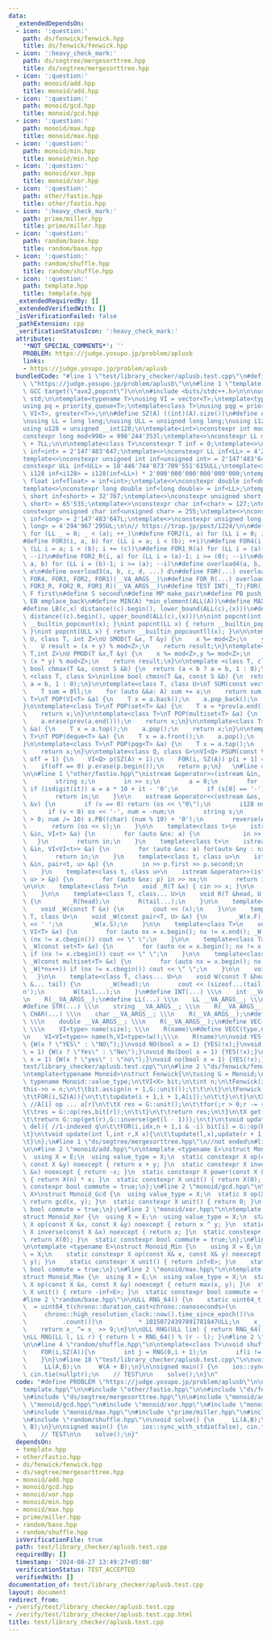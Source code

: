 ```yaml
---
data:
  _extendedDependsOn:
  - icon: ':question:'
    path: ds/fenwick/fenwick.hpp
    title: ds/fenwick/fenwick.hpp
  - icon: ':heavy_check_mark:'
    path: ds/segtree/mergesorttree.hpp
    title: ds/segtree/mergesorttree.hpp
  - icon: ':question:'
    path: monoid/add.hpp
    title: monoid/add.hpp
  - icon: ':question:'
    path: monoid/gcd.hpp
    title: monoid/gcd.hpp
  - icon: ':question:'
    path: monoid/max.hpp
    title: monoid/max.hpp
  - icon: ':question:'
    path: monoid/min.hpp
    title: monoid/min.hpp
  - icon: ':question:'
    path: monoid/xor.hpp
    title: monoid/xor.hpp
  - icon: ':question:'
    path: other/fastio.hpp
    title: other/fastio.hpp
  - icon: ':heavy_check_mark:'
    path: prime/miller.hpp
    title: prime/miller.hpp
  - icon: ':question:'
    path: random/base.hpp
    title: random/base.hpp
  - icon: ':question:'
    path: random/shuffle.hpp
    title: random/shuffle.hpp
  - icon: ':question:'
    path: template.hpp
    title: template.hpp
  _extendedRequiredBy: []
  _extendedVerifiedWith: []
  _isVerificationFailed: false
  _pathExtension: cpp
  _verificationStatusIcon: ':heavy_check_mark:'
  attributes:
    '*NOT_SPECIAL_COMMENTS*': ''
    PROBLEM: https://judge.yosupo.jp/problem/aplusb
    links:
    - https://judge.yosupo.jp/problem/aplusb
  bundledCode: "#line 1 \"test/library_checker/aplusb.test.cpp\"\n#define PROBLEM\
    \ \"https://judge.yosupo.jp/problem/aplusb\"\n\n#line 1 \"template.hpp\"\n// #pragma\
    \ GCC target(\"avx2,popcnt\")\n\n\n#include <bits/stdc++.h>\n\n\nusing namespace\
    \ std;\n\ntemplate<typename T>\nusing VI = vector<T>;\ntemplate<typename T>\n\
    using pq = priority_queue<T>;\ntemplate<class T>\nusing pqg = priority_queue<T,\
    \ VI<T>, greater<T>>;\n\n#define SZ(A) ((int)(A).size())\n#define ALL(A) (A).begin(),(A).end()\n\
    \nusing LL = long long;\nusing ULL = unsigned long long;\nusing i128 = __int128;\n\
    using u128 = unsigned __int128;\n\ntemplate<int>\nconstexpr int mod = 0;\ntemplate<>\n\
    constexpr long mod<998> = 998'244'353l;\ntemplate<>\nconstexpr LL mod<107> = 1e9\
    \ + 7LL;\n\n\ntemplate<class T>\nconstexpr T inf = 0;\ntemplate<>\nconstexpr int\
    \ inf<int> = 2'147'483'647;\ntemplate<>\nconstexpr LL inf<LL> = 4'223'372'036'854'775'807;\n\
    template<>\nconstexpr unsigned int inf<unsigned int> = 2'147'483'647;\ntemplate<>\n\
    constexpr ULL inf<ULL> = 18'446'744'073'709'551'615ULL;\ntemplate<>\nconstexpr\
    \ i128 inf<i128> = i128(inf<LL>) * 2'000'000'000'000'000'000;\ntemplate<>\nconstexpr\
    \ float inf<float> = inf<int>;\ntemplate<>\nconstexpr double inf<double> = inf<int>;\n\
    template<>\nconstexpr long double inf<long double> = inf<LL>;\ntemplate<>\nconstexpr\
    \ short inf<short> = 32'767;\ntemplate<>\nconstexpr unsigned short inf<unsigned\
    \ short> = 65'535;\ntemplate<>\nconstexpr char inf<char> = 127;\ntemplate<>\n\
    constexpr unsigned char inf<unsigned char> = 255;\ntemplate<>\nconstexpr long\
    \ inf<long> = 2'147'483'647L;\ntemplate<>\nconstexpr unsigned long inf<unsigned\
    \ long> = 4'294'967'295UL;\n\n// https://trap.jp/post/1224/\n\n#define FOR1(a)\
    \ for (LL _ = 0; _ < (a); ++_)\n#define FOR2(i, a) for (LL i = 0; i < (a); ++i)\n\
    #define FOR3(i, a, b) for (LL i = a; i < (b); ++i)\n#define FOR4(i, a, b, c) for\
    \ (LL i = a; i < (b); i += (c))\n#define FOR1_R(a) for (LL i = (a)-1; i >= (0);\
    \ --i)\n#define FOR2_R(i, a) for (LL i = (a)-1; i >= (0); --i)\n#define FOR3_R(i,\
    \ a, b) for (LL i = (b)-1; i >= (a); --i)\n#define overload4(a, b, c, d, e, ...)\
    \ e\n#define overload3(a, b, c, d, ...) d\n#define FOR(...) overload4(__VA_ARGS__,\
    \ FOR4, FOR3, FOR2, FOR1)(__VA_ARGS__)\n#define FOR_R(...) overload3(__VA_ARGS__,\
    \ FOR3_R, FOR2_R, FOR1_R)(__VA_ARGS__)\n#define TEST INT(__T);FOR(__T)\n\n#define\
    \ F first\n#define S second\n#define MP make_pair\n#define PB push_back\n#define\
    \ EB emplace_back\n#define MIN(A) *min_element(ALL(A))\n#define MAX(A) *max_element(ALL(A))\n\
    #define LB(c,x) distance((c).begin(), lower_bound(ALL(c),(x)))\n#define UB(c,x)\
    \ distance((c).begin(), upper_bound(ALL(c),(x)))\n\nint popcnt(int x) { return\
    \ __builtin_popcount(x); }\nint popcnt(LL x) { return __builtin_popcountll(x);\
    \ }\nint popcnt(ULL x) { return __builtin_popcountll(x); }\n\n\ntemplate<class\
    \ U, class T, int Z>\nU SMOD(T &x, T &y) {\n    x %= mod<Z>;\n    y %= mod<Z>;\n\
    \    U result = (x + y) % mod<Z>;\n    return result;\n}\ntemplate<class U,class\
    \ T,int Z>\nU PMOD(T &x,T &y) {\n    x %= mod<Z>,y %= mod<Z>;\n    U result =\
    \ (x * y) % mod<Z>;\n    return result;\n}\n\ntemplate <class T, class S>\ninline\
    \ bool chmax(T &a, const S &b) {\n  return (a < b ? a = b, 1 : 0);\n}\ntemplate\
    \ <class T, class S>\ninline bool chmin(T &a, const S &b) {\n  return (a > b ?\
    \ a = b, 1 : 0);\n}\n\ntemplate<class T, class U>\nT SUM(const vector<U> &A) {\n\
    \    T sum = 0ll;\n    for (auto &&a: A) sum += a;\n    return sum;\n}\n\ntemplate<class\
    \ T>\nT POP(VI<T> &a) {\n    T x = a.back();\n    a.pop_back();\n    return x;\n\
    }\n\ntemplate<class T>\nT POP(set<T> &a) {\n    T x = *prev(a.end());\n    a.erase(x);\n\
    \    return x;\n}\n\ntemplate<class T>\nT POP(multiset<T> &a) {\n    T x = *prev(a.end());\n\
    \    a.erase(prev(a.end()));\n    return x;\n}\n\ntemplate<class T>\nT POP(pq<T>\
    \ &a) {\n    T x = a.top();\n    a.pop();\n    return x;\n}\n\ntemplate<class\
    \ T>\nT POP(deque<T> &a) {\n    T x = a.front();\n    a.pop();\n    return x;\n\
    }\n\ntemplate<class T>\nT POP(pqg<T> &a) {\n    T x = a.top();\n    a.pop();\n\
    \    return x;\n}\n\ntemplate<class Q, class G>\nVI<Q> PSUM(const VI<G> &A,int\
    \ off = 1) {\n    VI<Q> p(SZ(A) + 1);\n    FOR(i, SZ(A)) p[i + 1] = p[i] + A[i];\n\
    \    if(off == 0) p.erase(p.begin());\n    return p;\n}   \n#line 4 \"test/library_checker/aplusb.test.cpp\"\
    \n\n#line 1 \"other/fastio.hpp\"\nistream &operator>>(istream &in, i128 &a) {\n\
    \        string s;\n        in >> s;\n        a = 0;\n        for (auto &it: s)\
    \ if (isdigit(it)) a = a * 10 + it - '0';\n        if (s[0] == '-') a *= -1;\n\
    \        return in;\n    }\n\n    ostream &operator<<(ostream &os, const i128\
    \ &v) {\n        if (v == 0) return (os << \"0\");\n        i128 num = v;\n  \
    \      if (v < 0) os << '-', num = -num;\n        string s;\n        for (; num\
    \ > 0; num /= 10) s.PB((char) (num % 10) + '0');\n        reverse(ALL(s));\n \
    \       return (os << s);\n    }\n\n    template<class t>\n    istream &operator>>(istream\
    \ &in, VI<t> &a) {\n        for (auto &nx: a) {\n            in >> nx;\n     \
    \   }\n        return in;\n    }\n    template<class t>\n    istream &operator>>(istream\
    \ &in, VI<VI<t>> &a) {\n        for (auto &nx: a) for(auto &ny : nx) in >> ny;\n\
    \        return in;\n    }\n    template<class t, class u>\n    istream &operator>>(istream\
    \ &in, pair<t, u> &p) {\n        in >> p.first >> p.second;\n        return in;\n\
    \    }\n    template<class t, class u>\n    istream &operator>>(istream &in, VI<pair<t,\
    \ u> > &p) {\n        for (auto &nx: p) in >> nx;\n        return in;\n    }\n\
    \n\n\n    template<class T>\n    void _R(T &x) { cin >> x; }\n\n    void R() {\n\
    \    }\n\n    template<class T, class... U>\n    void R(T &head, U &... tail)\
    \ {\n        _R(head);\n        R(tail...);\n    }\n\n    template<class T>\n\
    \    void _W(const T &x) {\n        cout << (x);\n    }\n\n    template<class\
    \ T, class U>\n    void _W(const pair<T, U> &x) {\n        _W(x.F);\n        cout\
    \ << ' ';\n        _W(x.S);\n    }\n\n    template<class T>\n    void _W(const\
    \ VI<T> &x) {\n        for (auto nx = x.begin(); nx != x.end(); _W(*nx++)) if\
    \ (nx != x.cbegin()) cout << \" \";\n    }\n\n    template<class T>\n    void\
    \ _W(const set<T> &x) {\n        for (auto nx = x.begin(); nx != x.end(); _W(*nx++))\
    \ if (nx != x.cbegin()) cout << \" \";\n    }\n\n    template<class T>\n    void\
    \ _W(const multiset<T> &x) {\n        for (auto nx = x.begin(); nx != x.end();\
    \ _W(*nx++)) if (nx != x.cbegin()) cout << \" \";\n    }\n\n    void W() {\n \
    \   }\n\n    template<class T, class... U>\n    void W(const T &head, const U\
    \ &... tail) {\n        _W(head);\n        cout << (sizeof...(tail) ? ' ' : '\\\
    n');\n        W(tail...);\n    }\n#define INT(...) \\\n    int __VA_ARGS__; \\\
    \n    R(__VA_ARGS__);\n#define LL(...) \\\n    LL __VA_ARGS__; \\\n    R(__VA_ARGS__);\n\
    #define STR(...) \\\n    string __VA_ARGS__; \\\n    R(__VA_ARGS__);\n#define\
    \ CHAR(...) \\\n    char __VA_ARGS__; \\\n    R(__VA_ARGS__);\n#define DB(...)\
    \ \\\n    double __VA_ARGS__; \\\n    R(__VA_ARGS__);\n#define VEC(type,name,size)\
    \ \\\n    VI<type> name(size); \\\n    R(name)\n#define VECC(type,name, h,w) \\\
    \n    VI<VI<type>> name(h,VI<type>(w));\\\n    R(name)\n\nvoid YES(bool x = 1)\
    \ {W(x ? \"YES\" : \"NO\");}\nvoid NO(bool x = 1) {YES(!x);}\nvoid Yes(bool x\
    \ = 1) {W(x ? \"Yes\" : \"No\");}\nvoid No(bool x = 1) {YES(!x);}\nvoid yes(bool\
    \ x = 1) {W(x ? \"yes\" : \"no\");}\nvoid no(bool x = 1) {YES(!x);}\n#line 6 \"\
    test/library_checker/aplusb.test.cpp\"\n\n#line 2 \"ds/fenwick/fenwick.hpp\"\n\
    \ntemplate<typename Monoid>\nstruct Fenwick{\n\tusing G = Monoid;\n\tusing X =\
    \ typename Monoid::value_type;\n\tVI<X> bit;\n\tint n;\n\tFenwick(int n){\n\t\t\
    this->n = n;\n\t\tbit.assign(n + 1,G::unit());\t\t\n\t}\n\tFenwick(VI<X>& A):Fenwick(SZ(A)){\n\
    \t\tFOR(i,SZ(A)){\n\t\t\tupdate(i + 1,i + 1,A[i]);\n\t\t}\n\t}\n\tX get(int r){\
    \ //A[1] op ... a[r]\n\t\tX res = G::unit();\n\t\tfor(;r > 0;r -= r & -r){\n\t\
    \t\tres = G::op(res,bit[r]);\n\t\t}\n\t\treturn res;\n\t}\n\tX get(int l,int r){\n\
    \t\treturn G::op(get(r),G::inverse(get(l - 1)));\n\t}\n\tvoid update(int idx,X\
    \ del){ //1-indexed q\n\t\tFOR(i,idx,n + 1,i & -i) bit[i] = G::op(bit[i],del);\n\
    \t}\n\tvoid update(int l,int r,X x){\n\t\tupdate(l,x),update(r + 1,G::inverse(x));\n\
    \t}\n};\n#line 1 \"ds/segtree/mergesorttree.hpp\"\n//not ended\n#line 9 \"test/library_checker/aplusb.test.cpp\"\
    \n\n#line 2 \"monoid/add.hpp\"\n\ntemplate <typename E>\nstruct Monoid_Add {\n\
    \  using X = E;\n  using value_type = X;\n  static constexpr X op(const X &x,\
    \ const X &y) noexcept { return x + y; }\n  static constexpr X inverse(const X\
    \ &x) noexcept { return -x; }\n  static constexpr X power(const X &x, LL n) noexcept\
    \ { return X(n) * x; }\n  static constexpr X unit() { return X(0); }\n  static\
    \ constexpr bool commute = true;\n};\n#line 2 \"monoid/gcd.hpp\"\n\ntemplate <typename\
    \ X>\nstruct Monoid_Gcd {\n  using value_type = X;\n  static X op(X x, X y) {\
    \ return gcd(x, y); }\n  static constexpr X unit() { return 0; }\n  static constexpr\
    \ bool commute = true;\n};\n#line 2 \"monoid/xor.hpp\"\n\ntemplate <typename E>\n\
    struct Monoid_Xor {\n  using X = E;\n  using value_type = X;\n  static constexpr\
    \ X op(const X &x, const X &y) noexcept { return x ^ y; }\n  static constexpr\
    \ X inverse(const X &x) noexcept { return x; }\n  static constexpr X unit() {\
    \ return X(0); }\n  static constexpr bool commute = true;\n};\n#line 2 \"monoid/min.hpp\"\
    \n\ntemplate <typename E>\nstruct Monoid_Min {\n    using X = E;\n    using value_type\
    \ = X;\n    static constexpr X op(const X& x, const X& y) noexcept { return std::min(x,\
    \ y); }\n    static constexpr X unit() { return inf<E>; }\n    static constexpr\
    \ bool commute = true;\n};\n#line 2 \"monoid/max.hpp\"\n\ntemplate <typename E>\n\
    struct Monoid_Max {\n  using X = E;\n  using value_type = X;\n  static constexpr\
    \ X op(const X &x, const X &y) noexcept { return max(x, y); }\n  static constexpr\
    \ X unit() { return -inf<E>; }\n  static constexpr bool commute = true;\n};\n\
    #line 2 \"random/base.hpp\"\n\nULL RNG_64() {\n    static uint64_t x_\n      \
    \  = uint64_t(chrono::duration_cast<chrono::nanoseconds>(\n                  \
    \     chrono::high_resolution_clock::now().time_since_epoch())\n             \
    \          .count())\n          * 10150724397891781847ULL;\n    x_ ^= x_ << 7;\n\
    \    return x_ ^= x_ >> 9;\n}\n\nULL RNG(ULL lim) { return RNG_64() % lim; }\n\
    \nLL RNG(LL l, LL r) { return l + RNG_64() % (r - l); }\n#line 2 \"random/shuffle.hpp\"\
    \n\n#line 4 \"random/shuffle.hpp\"\n\ntemplate<class T>\nvoid shuffle(VI<T>& A){\n\
    \    FOR(i,SZ(A)){\n        int j = RNG(0,i + 1);\n        if(i != j) swap(A[i],A[j]);\n\
    \    }\n}\n#line 18 \"test/library_checker/aplusb.test.cpp\"\n\nvoid solve() {\n\
    \     LL(A,B);\n     W(A + B);\n}\n\nsigned main() {\n    ios::sync_with_stdio(false),\
    \ cin.tie(nullptr);\n    // TEST\n\n    solve();\n}\n"
  code: "#define PROBLEM \"https://judge.yosupo.jp/problem/aplusb\"\n\n#include \"\
    template.hpp\"\n\n#include \"other/fastio.hpp\"\n\n#include \"ds/fenwick/fenwick.hpp\"\
    \n#include \"ds/segtree/mergesorttree.hpp\"\n\n#include \"monoid/add.hpp\"\n#include\
    \ \"monoid/gcd.hpp\"\n#include \"monoid/xor.hpp\"\n#include \"monoid/min.hpp\"\
    \n#include \"monoid/max.hpp\"\n#include \"prime/miller.hpp\"\n#include \"random/base.hpp\"\
    \n#include \"random/shuffle.hpp\"\n\nvoid solve() {\n     LL(A,B);\n     W(A +\
    \ B);\n}\n\nsigned main() {\n    ios::sync_with_stdio(false), cin.tie(nullptr);\n\
    \    // TEST\n\n    solve();\n}"
  dependsOn:
  - template.hpp
  - other/fastio.hpp
  - ds/fenwick/fenwick.hpp
  - ds/segtree/mergesorttree.hpp
  - monoid/add.hpp
  - monoid/gcd.hpp
  - monoid/xor.hpp
  - monoid/min.hpp
  - monoid/max.hpp
  - prime/miller.hpp
  - random/base.hpp
  - random/shuffle.hpp
  isVerificationFile: true
  path: test/library_checker/aplusb.test.cpp
  requiredBy: []
  timestamp: '2024-08-27 13:49:27+05:00'
  verificationStatus: TEST_ACCEPTED
  verifiedWith: []
documentation_of: test/library_checker/aplusb.test.cpp
layout: document
redirect_from:
- /verify/test/library_checker/aplusb.test.cpp
- /verify/test/library_checker/aplusb.test.cpp.html
title: test/library_checker/aplusb.test.cpp
---
```

